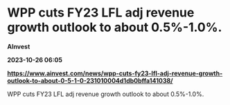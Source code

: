 # WPP cuts FY23 LFL adj revenue growth outlook to about 0.5%-1.0%.
**AInvest**

**2023-10-26 06:05**

**https://www.ainvest.com/news/wpp-cuts-fy23-lfl-adj-revenue-growth-outlook-to-about-0-5-1-0-231010004d1db0bffa141038/**

WPP cuts FY23 LFL adj revenue growth outlook to about 0.5%-1.0%.